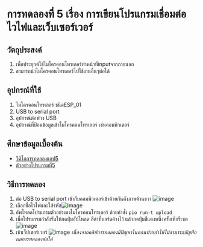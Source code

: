 # การทดลองที่ 5 เรื่อง การเขียนโปรแกรมเชื่อมต่อไวไฟและเว็บเซอร์เวอร์
## วัตถุประสงค์ 
1. เพื่อประยุกต์ใช้ไมโครคอนโทรเลอร์ทำหน้าที่inputจากภายนอก
2. สามารถนำไมโครคอนโทรเลอร์ไปใช้งานอื่นๆต่อได้
## อุปกรณ์ที่ใช้ 
1. ไมโครคอนโทรเลอร์ ชนิดESP_01
2. USB to serial port
3. อุปกรณ์ต่อพ่วง USB
4. อุปกรณ์ที่ป้อนข้อมูลเข้าไมโครคอนโทรเลอร์ เช่นคอมพิวเตอร์
## ศึกษาข้อมูลเบื้องต้น 
* [วีดีโอการทดลองแลป5](https://www.youtube.com/watch?v=VX-QNQcO-b4)
* [ตัวอย่างโปรแกรมที่5](https://github.com/choompol-boonmee/lab63b/tree/master/examples/05_Wifi-Web-Server)
## วิธีการทดลอง
1. ต่อ USB to serial port เข้ากับคอมพิวเตอร์เข้าด้วยกันดังภาพด้านขวา ![image](https://user-images.githubusercontent.com/80879365/112303635-1a29d480-8ccf-11eb-94d9-8bb27e18a420.png)
2. เลือกชื่อไวไฟและใส่รหัส![image](https://user-images.githubusercontent.com/80879365/112303783-45142880-8ccf-11eb-80c4-6e02c45a11a8.png)
3. อัพโหลดโปรแกรมตัวอย่างลงไมโครคอนโทรเลอร์ ด้วยคำสั่ง `pio run-t upload`
4. เมื่อโปรแกรมกำลังรันให้กดปุ่มอัปโหลด สีดำที่บอร์ดค้างไว้ แล้วกดปุ่มสีแดงหนึ่งครั้งเพิ่อรีเซต![image](https://user-images.githubusercontent.com/80879365/112304289-e56a4d00-8ccf-11eb-9b4b-f388421bf71f.png)
5. เข้าเว็ปเซอร์เวอร์ ![image](https://user-images.githubusercontent.com/80879365/112304551-3417e700-8cd0-11eb-81d2-a2b0f4a48d52.png)
*เนื่องจากคลิปการทดลองมีปัญหาในตอนท้ายทำให้ไม่สามารถบัญทึกผลการทดลองต่อได้*
